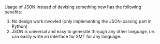 Usage of JSON instead of devising something new has the following benefits:

1. No design work invovled (only implementing the JSON-parsing part in Python)
2. JSON is universal and easy to generate through any other language, i.e. can easily write an interface for SMT for any language. 
